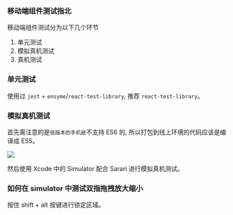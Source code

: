 ### 移动端组件测试指北

移动端组件测试分为以下几个环节

1. 单元测试
2. 模拟真机测试
3. 真机测试

### 单元测试

使用过 `jest` + `ensyme`/`react-test-library`, 推荐 `react-test-library`。

### 模拟真机测试

首先需注意的是`低版本的手机是`不支持 ES6 的, 所以打包到线上环境的代码应该是编译成 ES5。

![](http://with.muyunyun.cn/fcec13352f1a210d2f9718281ffca685.jpg)

然后使用 Xcode 中的 Simulator 配合 Sarari 进行模拟真机测试。

### 如何在 simulator 中测试双指拖拽放大缩小

按住 shift + alt 按键进行锁定区域。